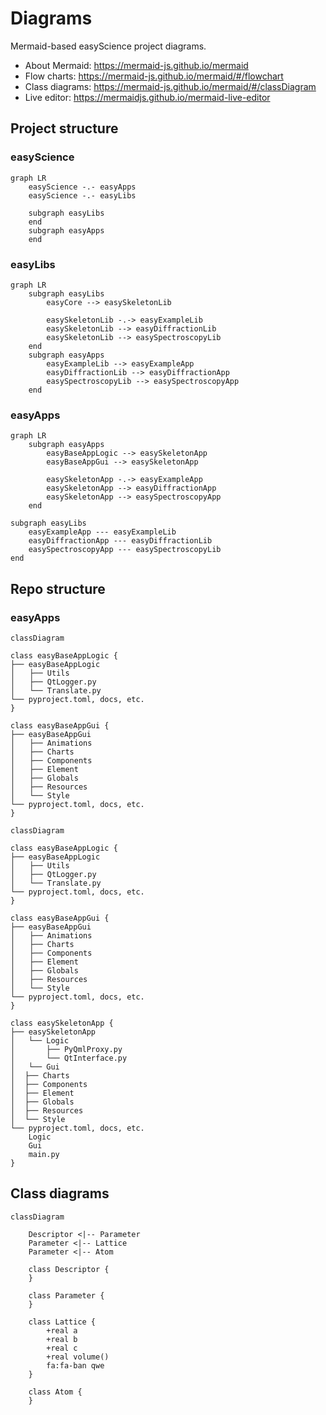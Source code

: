 # Diagrams

Mermaid-based easyScience project diagrams.

* About Mermaid: https://mermaid-js.github.io/mermaid
* Flow charts: https://mermaid-js.github.io/mermaid/#/flowchart
* Class diagrams: https://mermaid-js.github.io/mermaid/#/classDiagram
* Live editor: https://mermaidjs.github.io/mermaid-live-editor

## Project structure

### easyScience

```mermaid
graph LR
	easyScience -.- easyApps
	easyScience -.- easyLibs 

	subgraph easyLibs
	end
	subgraph easyApps
	end
```

### easyLibs

```mermaid
graph LR
	subgraph easyLibs
		easyCore --> easySkeletonLib

		easySkeletonLib -.-> easyExampleLib
		easySkeletonLib --> easyDiffractionLib
		easySkeletonLib --> easySpectroscopyLib
	end
	subgraph easyApps
		easyExampleLib --> easyExampleApp
		easyDiffractionLib --> easyDiffractionApp
		easySpectroscopyLib --> easySpectroscopyApp
	end
```

### easyApps

```mermaid
graph LR
	subgraph easyApps
		easyBaseAppLogic --> easySkeletonApp
		easyBaseAppGui --> easySkeletonApp

		easySkeletonApp -.-> easyExampleApp
		easySkeletonApp --> easyDiffractionApp
		easySkeletonApp --> easySpectroscopyApp
	end

subgraph easyLibs
	easyExampleApp --- easyExampleLib
	easyDiffractionApp --- easyDiffractionLib
	easySpectroscopyApp --- easySpectroscopyLib
end
```

## Repo structure

### easyApps

```mermaid
classDiagram

class easyBaseAppLogic {
├── easyBaseAppLogic
│⠀  ├── Utils
│⠀  ├── QtLogger.py
│⠀  └── Translate.py
└── pyproject.toml, docs, etc.
}

class easyBaseAppGui {
├── easyBaseAppGui
│⠀  ├── Animations
│⠀  ├── Charts
│⠀  ├── Components
│⠀  ├── Element
│⠀  ├── Globals
│⠀  ├── Resources
│⠀  └── Style
└── pyproject.toml, docs, etc.
}

classDiagram

class easyBaseAppLogic {
├── easyBaseAppLogic
│⠀  ├── Utils
│⠀  ├── QtLogger.py
│⠀  └── Translate.py
└── pyproject.toml, docs, etc.
}

class easyBaseAppGui {
├── easyBaseAppGui
│⠀  ├── Animations
│⠀  ├── Charts
│⠀  ├── Components
│⠀  ├── Element
│⠀  ├── Globals
│⠀  ├── Resources
│⠀  └── Style
└── pyproject.toml, docs, etc.
}

class easySkeletonApp {
├── easySkeletonApp
│	└── Logic
│		├── PyQmlProxy.py
│		└── QtInterface.py
│	└── Gui
│⠀ ├── Charts
│⠀ ├── Components
│⠀ ├── Element
│⠀ ├── Globals
│⠀ ├── Resources
│⠀ └── Style
└── pyproject.toml, docs, etc.
	Logic
	Gui
	main.py
}

```

## Class diagrams

```mermaid
classDiagram

	Descriptor <|-- Parameter
	Parameter <|-- Lattice
	Parameter <|-- Atom

	class Descriptor {
	}

	class Parameter {
	}

	class Lattice {
		+real a
		+real b
		+real c
		+real volume()
		fa:fa-ban qwe
	}

	class Atom {
	}
```
